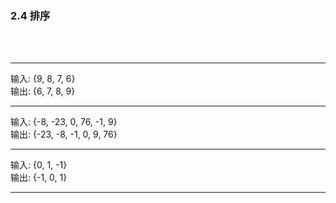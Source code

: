 
<h3 id = "title">
  2.4 排序
</h3>
</br>
</br>

---
<div id = "qqq">
  <div id = "q0i">输入: {9, 8, 7, 6}</div>
  <div id = "q0o">输出: {6, 7, 8, 9}</div>
</div>

---
<div id = "qqq">
  <div id = "q0i">输入: {-8, -23, 0, 76, -1, 9}</div>
  <div id = "q0o">输出: {-23, -8, -1, 0, 9, 76}</div>
</div>

---
<div id = "qqq">
  <div id = "q0i">输入: {0, 1, -1}</div>
  <div id = "q0o">输出: {-1, 0, 1}</div>
</div>

---
 
